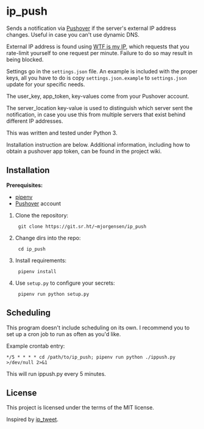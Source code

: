 # ip_push

Sends a notification via [Pushover][0] if the server's external IP
address changes. Useful in case you can't use dynamic DNS.

[0]: https://pushover.net

External IP address is found using [WTF is my IP][1], which requests
that you rate-limit yourself to one request per minute. Failure to do so
may result in being blocked.

[1]: https://wtfismyip.com

Settings go in the `settings.json` file. An example is included with the
proper keys, all you have to do is copy `settings.json.example` to
`settings.json` update for your specific needs.

The user\_key, app\_token, key-values come from your Pushover account.

The server\_location key-value is used to distinguish which server sent
the notification, in case you use this from multiple servers that exist
behind different IP addresses.

This was written and tested under Python 3.

Installation instruction are below. Additional information, including
how to obtain a pushover app token, can be found in the project wiki.

## Installation

**Prerequisites:** 

* [pipenv](https://pipenv.pypa.io/en/latest/)
* [Pushover][0] account

1. Clone the repository:

        git clone https://git.sr.ht/~mjorgensen/ip_push

2. Change dirs into the repo:

        cd ip_push

3. Install requirements:

        pipenv install

4. Use `setup.py` to configure your secrets:

        pipenv run python setup.py

## Scheduling

This program doesn't include scheduling on its own. I recommend you to
set up a cron job to run as often as you'd like.

Example crontab entry:

```
*/5 * * * * cd /path/to/ip_push; pipenv run python ./ippush.py >/dev/null 2>&1
```

This will run ippush.py every 5 minutes.

## License

This project is licensed under the terms of the MIT license.

Inspired by [ip_tweet](https://github.com/p2j/ip_tweet).
